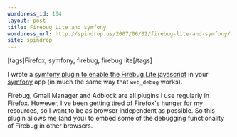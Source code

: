 ```yaml
---
wordpress_id: 104
layout: post
title: Firebug Lite and symfony
wordpress_url: http://spindrop.us/2007/06/02/firebug-lite-and-symfony/
site: spindrop
---
```

[tags]Firefox, symfony, firebug, firebug lite[/tags]

I wrote a [symfony plugin to enable the Firebug Lite javascript](http://trac.symfony-project.com/trac/wiki/sfFirebugLitePlugin) in your [symfony][] app (in much the same way that `web_debug` works).

Firebug, Gmail Manager and Adblock are all plugins I use regularly in Firefox.  However, I've been getting tired of Firefox's hunger for my resources, so I want to be as browser independent as possible.  So this plugin allows me (and you) to embed some of the debugging functionality of Firebug in other browsers.

[rbu]: http://reviewsby.us/
[symfony]: http://symfony-project.com/
